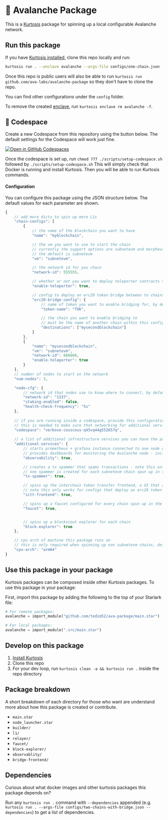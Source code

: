 🔺 Avalanche Package
============
This is a [Kurtosis](https://github.com/kurtosis-tech/kurtosis/) package for spinning up a local configurable Avalanche network. 

Run this package
----------------
If you have [Kurtosis installed][install-kurtosis], clone this repo locally and run: 

```bash
kurtosis run . --enclave avalanche --args-file configs/one-chain.json
```

Once this repo is public users will also be able to run `kurtosis run github.com/ava-labs/avalanche-package` so they don't have to clone the repo.

You can find other configurations under the `config` folder.

To remove the created [enclave][enclaves-reference], run `kurtosis enclave rm avalanche -f`.

## 🚀 Codespace

Create a new Codespace from this repository using the button below. The default settings for the Codespace will work just fine.

[![Open in GitHub Codespaces](https://github.com/codespaces/badge.svg)](https://github.com/codespaces/new?hide_repo_select=true&ref=master&repo=864218549&skip_quickstart=true&machine=standardLinux32gb&devcontainer_path=.devcontainer%2Fdevcontainer.json)

Once the codespace is set up, run `chmod 777 ./scripts/setup-codespace.sh` followed by `./scripts/setup-codespace.sh` This will simply check that Docker is running and install Kurtosis. Then you will be able to run Kurtosis commands.

#### Configuration

You can configure this package using the JSON structure below. The default values for each parameter are shown.

```javascript
{
    // add more dicts to spin up more L1s
    "chain-configs": [
        {
            // the name of the blockchain you want to have
            "name": "myblockchain",

            // the vm you want to use to start the chain
            // currently the support options are subnetevm and morpheusvm
            // the default is subnetevm
            "vm": "subnetevm",

            // the network id for you chain
            "network-id": 555555,

            // whether or not you want to deploy teleporter contracts to your chain, defaults to true
            "enable-teleporter": true,

            // config to deploy an erc20 token bridge between to chains
            "erc20-bridge-config": {
                // name of token you want to enable bridging for, by default every subnetevm chain spun up by the package automatically deploys a token contract with the name TOK
                "token-name": "TOK",

                // the chain you want to enable bridging to
                // must be the name of another chain within this config file
                "destinations": ["mysecondblockchain"]
            }
        },
        {
            "name": "mysecondblockchain",
            "vm": "subnetevm",
            "network-id": 666666,
            "enable-teleporter": true
        }
    ],
    // number of nodes to start on the network
    "num-nodes": 3,

    "node-cfg": {
        // network id that nodes use to know where to connect, by default this is 1337 - which indicates a local avalanche network
        "network-id": "1337",
        "staking-enabled": false,
        "health-check-frequency": "5s"
    },
    
    // if you are running inside a codespace, provide this configuration with the value of `echo $CODESPACE_NAME`. 
    // this is needed to make sure that networking for additional services like the blockscout explorer are proxied to the codepsace correctly
    "codespace": "verbose-couscous-q45vq44g552657q",
    
    // a list of additional infrastructure services you can have the package spin up in the encalve
    "additional-services": {
        // starts prometheus + grafana instance connected to one node on the network
        // provides dashboards for monitoring the Avalanche node - including metrics on all primary network and configured chains, resource usage, etc
        "observability": true,

        // creates a tx spammer that spams transactions - note this only works for a subnetevm chain
        // one spammer is created for each subnetevm chain spun up in the package
        "tx-spammer": true,

        // spins up the interchain token transfer frontend, a UI that allows you to bridge ERC 20 tokens from one chain to another
        // note this only works for configs that deploy an erc20 token bridge and have at minimum to chains
        "ictt-frontend": true,

        // spins up a faucet configured for every chain spun up in the package
        "faucet": true,


        // spins up a blockscout explorer for each chain
        "block-explorer": true
    },

    // cpu arch of machine this package runs on 
    // this is only required when spinning up non subnetevm chains, defaults to arm64
    "cpu-arch": "arm64"
}
```

Use this package in your package
--------------------------------
Kurtosis packages can be composed inside other Kurtosis packages. To use this package in your package:

First, import this package by adding the following to the top of your Starlark file:

```python
# For remote packages: 
avalanche = import_module("github.com/tedim52/ava-package/main.star") 

# For local packages:
avalanche = import_module(".src/main.star")
```

Develop on this package
-----------------------
1. [Install Kurtosis][install-kurtosis]
1. Clone this repo
1. For your dev loop, run `kurtosis clean -a && kurtosis run .` inside the repo directory

Package breakdown
-----------------------
A short breakdown of each directory for those who want are understand more about how this package is created or contribute.

- `main.star`
- `node_launcher.star`
- `builder/`
- `l1/`
- `relayer/`
- `faucet/`
- `block-explorer/`
- `observablity/`
- `bridge-frontend/`


Dependencies
-----------------------
Curious about what docker images and other kurtosis packages this package depends on? 

Run any `kurtosis run .` command with `--dependencies` appended (e.g. `kurtosis run . --args-file configs/two-chains-with-bridge.json --dependencies`) to get a list of dependencies.

<!-------------------------------- LINKS ------------------------------->
[install-kurtosis]: https://docs.kurtosis.com/install
[enclaves-reference]: https://docs.kurtosis.com/concepts-reference/enclaves
